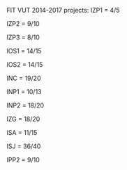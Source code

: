 FIT VUT 2014-2017 projects:
IZP1 = 4/5

IZP2 = 9/10

IZP3 = 8/10

IOS1 = 14/15

IOS2 = 14/15

INC = 19/20

INP1 = 10/13

INP2 = 18/20

IZG = 18/20

ISA = 11/15

ISJ = 36/40

IPP2 = 9/10
